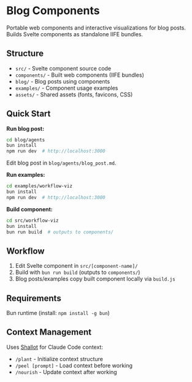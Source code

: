 # Blog Components

Portable web components and interactive visualizations for blog posts. Builds Svelte components as standalone IIFE bundles.

## Structure

- `src/` - Svelte component source code
- `components/` - Built web components (IIFE bundles)
- `blog/` - Blog posts using components
- `examples/` - Component usage examples
- `assets/` - Shared assets (fonts, favicons, CSS)

## Quick Start

**Run blog post:**
```bash
cd blog/agents
bun install
npm run dev  # http://localhost:3000
```

Edit blog post in `blog/agents/blog_post.md`.

**Run examples:**
```bash
cd examples/workflow-viz
bun install
npm run dev  # http://localhost:3000
```

**Build component:**
```bash
cd src/workflow-viz
bun install
bun run build  # outputs to components/
```

## Workflow

1. Edit Svelte component in `src/[component-name]/`
2. Build with `bun run build` (outputs to `components/`)
3. Blog posts/examples copy built component locally via `build.js`

## Requirements

Bun runtime (install: `npm install -g bun`)

## Context Management

Uses [Shallot](https://github.com/dylanebert/shallot) for Claude Code context:

- `/plant` - Initialize context structure
- `/peel [prompt]` - Load context before working
- `/nourish` - Update context after working
